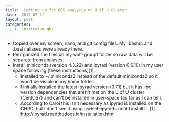 ```yaml
---
title:  Setting up for GBS analysis on U of U cluster
date:  2017-07-12
layout: post
categories:
  - t. intricatum gbs
---
```

  * Copied over my screen, nano, and git config files. My .bashrc and .bash_aliases were already there.
  * Reorganized the files on my wolf-group1 folder so raw data will be separate from analyses.
  * Install miniconda (version 4.3.22) and ipyrad (version 0.6.10) in my user space following [these instructions][1].
    * Installed to ~/.miniconda2 instead of the default miniconda2 so it won't be visible in my home folder.
    * I initially installed the latest ipyrad version (0.7.1) but it has libc version dependencies that aren't met on the U of U cluster (CentOS7) and can't be installed in user-space (as far as I can tell).
    * According to Carol this isn't necessary as ipyrad is installed on the CHPC, but I don't see it using ~~~which ipyrad~~~ until I install it. 
[1] http://ipyrad.readthedocs.io/installation.html
